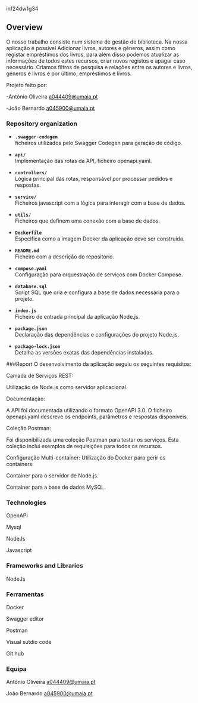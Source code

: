 inf24dw1g34

## Overview
O nosso trabalho consiste num sistema de gestão de biblioteca. Na nossa aplicação é possível Adicionar livros, autores e géneros, assim como registar empréstimos dos livros, para além disso podemos atualizar as informações de todos estes recursos, criar novos registos e apagar caso necessário. Criamos filtros de pesquisa e relações entre os autores e livros, géneros e livros e por último, empréstimos e livros.

Projeto feito por:

-António Oliveira a044409@umaia.pt

-João Bernardo a045900@umaia.pt


### Repository organization
- **`.swagger-codegen`**  
  ficheiros utilizados pelo Swagger Codegen para geração de código.
 
- **`api/`**  
  Implementação das rotas da API, ficheiro openapi.yaml.
 
- **`controllers/`**  
  Lógica principal das rotas, responsável por processar pedidos e respostas.
 
- **`service/`**  
  Ficheiros javascript com a lógica para interagir com a base de dados.
 
- **`utils/`**  
  Ficheiros que definem uma conexão com a base de dados.
 
- **`Dockerfile`**  
  Especifica como a imagem Docker da aplicação deve ser construída.
 
- **`README.md`**  
  Ficheiro com a descrição do repositório.
 
- **`compose.yaml`**  
  Configuração para orquestração de serviços com Docker Compose.
 
- **`database.sql`**  
  Script SQL que cria e configura a base de dados necessária para o projeto.
 
- **`index.js`**  
  Ficheiro de entrada principal da aplicação Node.js.
 
- **`package.json`**  
  Declaração das dependências e configurações do projeto Node.js.
 
- **`package-lock.json`**  
  Detalha as versões exatas das dependências instaladas.

###Report
O desenvolvimento da aplicação seguiu os seguintes requisitos:

Camada de Serviços REST:

Utilização de Node.js como servidor aplicacional.

Documentação:

A API foi documentada utilizando o formato OpenAPI 3.0.
O ficheiro openapi.yaml descreve os endpoints, parâmetros e respostas disponíveis.

Coleção Postman:

Foi disponibilizada uma coleção Postman para testar os serviços. Esta coleção inclui exemplos de requisições para todos os recursos.

Configuração Multi-container:
Utilização do Docker para gerir os containers:

Container para o servidor de Node.js.

Container para a base de dados MySQL.

### Technologies

OpenAPI

Mysql

NodeJs

Javascript

### Frameworks and Libraries

NodeJs

### Ferramentas
Docker

Swagger editor

Postman

Visual sutdio code

Git hub

### Equipa

António Oliveira a044409@umaia.pt

João Bernardo a045900@umaia.pt



